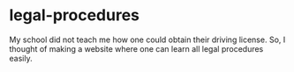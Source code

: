 # legal-procedures
My school did not teach me how one could obtain their driving license. So, I thought of making a website where one can learn all legal procedures easily.
